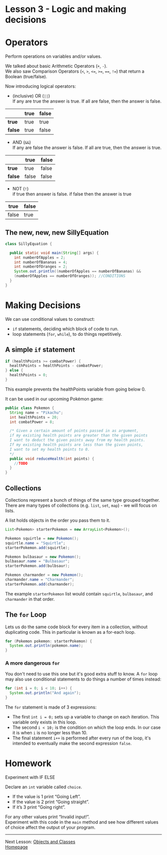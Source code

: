 # Lesson 3 - Logic and making decisions
# Operators
Perform operations on variables and/or values.

We talked about basic Arithmetic Operators (`+`, `-`).  
We also saw Comparison Operators (`<`, `>`, `<=`, `>=`, `==`, `!=`) that return a Boolean (true/false).

Now introducing logical operators:
*  (inclusive) OR (`||`)  
If any are true the answer is true.
If all are false, then the answer is false.

|           | true  | false |
| ---       | ---   | ---   |
| **true**  | true  | true  |
| **false** | true  | false |

* AND (`&&`)  
If any are false the answer is false.
If all are true, then the answer is true.

|           | true  | false |
| ---       | ---   | ---   |
| **true**  | true  | false  |
| **false** | false  | false |

* NOT (`!`)  
if true then answer is false.
if false then the answer is true

| true   | false |
| ---    | ---   |
| false  | true  |

## The new, new, new SillyEquation
```java
class SillyEquation {

  public static void main(String[] args) {
    int numberOfApples = 2;
    int numberOfBananas = 4;
    int numberOfOranges = 2;
    System.out.println((numberOfApples == numberOfBananas) &&
    (numberOfApples == numberOfOranges)); //CONDITIONS
  }
}
```

# Making Decisions
We can use conditional values to construct:
* `if` statements, deciding which block of code to run.
* loop statements (`for`, `while`), to do things repetitively.

## A simple `if` statement
```java
if (healthPoints >= combatPower) {
  healthPoints = healthPoints - combatPower;
} else {
  healthPoints = 0;
}
```
This example prevents the healthPoints variable from going below 0.

It can be used in our upcoming Pokémon game:
```java
public class Pokemon {
  String name = "Pikachu";
  int healthPoints = 20;
  int combatPower = 8;

  /* Given a certain amount of points passed in as argument, 
  if my existing health points are greater than the given points
  I want to deduct the given points away from my health points.
  If my existing health points are less than the given points,   
  I want to set my health points to 0.
  */
  public void reduceHealth(int points) {
    //TODO
  }
}
```

## Collections
Collections represent a bunch of things of the same type grouped together.  
There are many types of collections (e.g. `list`, `set`, `map`) - we will focus on lists.

A list holds objects in the order you pass them to it.

```java
List<Pokemon> starterPokemon = new ArrayList<Pokemon>();

Pokemon squirtle = new Pokemon();
squirtle.name = "Squirtle";
starterPokemon.add(squirtle);

Pokemon bulbasaur = new Pokemon();
bulbasaur.name = "Bulbasaur";
starterPokemon.add(bulbsaur);

Pokemon charmander = new Pokemon();
charmander.name = "Charmander";
starterPokemon.add(charmander);
```
The example `starterPokemon` list would contain `squirtle`, `bulbasaur`, and `charmander` in that order.

## The `for` Loop
Lets us do the same code block for every item in a collection, without duplicating code.
This in particular is known as a for-each loop.
```java
for (Pokemon pokemon: starterPokemon) {
  System.out.println(pokemon.name);
}
```

### A more dangerous `for`
You don't need to use this one but it's good extra stuff to know.
A `for` loop may also use conditional statements to do things a number of times instead:
```java
for (int i = 0; i < 10; i++) {
  System.out.println("And again");
}
```
The `for` statement is made of 3 expressions:
* The first `int i = 0;` sets up a variable to change on each iteration. This variable only exists in this loop.
* The second `i < 10;` is the condition on which the loop ends. In our case it is when `i` is no longer less than 10.
* The final statement `i++` is performed after every run of the loop, it's intended to eventually make the second expression `false`.

# Homework
Experiment with IF ELSE

Declare an `int` variable called `choice`.
* If the value is 1 print “Going Left”.
* If the value is 2 print “Going straight”.
* If it’s 3 print “Going right”.

For any other values print “Invalid input!”.  
Experiment with this code in the `main` method and see how different values of choice affect the output of your program.

---
Next Lesson: [Objects and Classes](lesson4.md)  
[Homepage](index.md)
